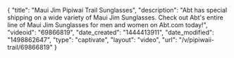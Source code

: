 {
    "title": "Maui Jim Pipiwai Trail Sunglasses",
    "description": "Abt has special shipping on a wide variety of Maui Jim Sunglasses. Check out Abt's entire line of Maui Jim Sunglasses for men and women on Abt.com today!",
    "videoid": "69866819",
    "date_created": "1444413911",
    "date_modified": "1498862647",
    "type": "captivate",
    "layout": "video",
    "url": "\/v\/pipiwaii-trail\/69866819"
}